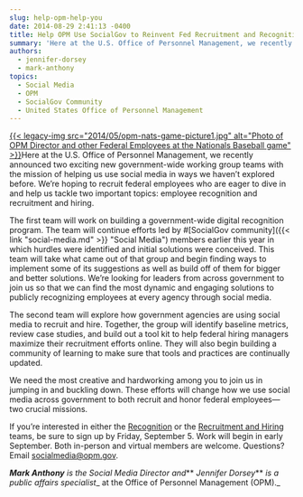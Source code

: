 ```yaml
---
slug: help-opm-help-you
date: 2014-08-29 2:41:13 -0400
title: Help OPM Use SocialGov to Reinvent Fed Recruitment and Recognition
summary: 'Here at the U.S. Office of Personnel Management, we recently announced two exciting new government-wide working group teams with the mission of helping us use social media in ways we haven’t explored before. We’re hoping to recruit federal employees'
authors:
  - jennifer-dorsey
  - mark-anthony
topics:
  - Social Media
  - OPM
  - SocialGov Community
  - United States Office of Personnel Management
---
```


[{{< legacy-img src="2014/05/opm-nats-game-picture1.jpg" alt="Photo of OPM Director and other Federal Employees at the Nationals Baseball game" >}}](https://s3.amazonaws.com/digitalgov/_legacy-img/2014/05/opm-nats-game-picture1.jpg)Here at the U.S. Office of Personnel Management, we recently announced two exciting new government-wide working group teams with the mission of helping us use social media in ways we haven’t explored before. We’re hoping to recruit federal employees who are eager to dive in and help us tackle two important topics: employee recognition and recruitment and hiring.

The first team will work on building a government-wide digital recognition program. The team will continue efforts led by #[SocialGov community]({{< link "social-media.md" >}} "Social Media") members earlier this year in which hurdles were identified and initial solutions were conceived. This team will take what came out of that group and begin finding ways to implement some of its suggestions as well as build off of them for bigger and better solutions. We’re looking for leaders from across government to join us so that we can find the most dynamic and engaging solutions to publicly recognizing employees at every agency through social media.

The second team will explore how government agencies are using social media to recruit and hire. Together, the group will identify baseline metrics, review case studies, and build out a tool kit to help federal hiring managers maximize their recruitment efforts online. They will also begin building a community of learning to make sure that tools and practices are continually updated.

We need the most creative and hardworking among you to join us in jumping in and buckling down. These efforts will change how we use social media across government to both recruit and honor federal employees—two crucial missions.

If you’re interested in either the [Recognition](https://docs.google.com/forms/d/11nI0eMjfGeo9aLiBksbA9OvSnv6Oyk54Ay1lT2q1H5s/viewform) or the [Recruitment and Hiring](https://docs.google.com/forms/d/12ThAd0Asfmju5svsSmQTriGUsKShoIbVbXSkGssmu_M/viewform) teams, be sure to sign up by Friday, September 5. Work will begin in early September. Both in-person and virtual members are welcome. Questions? Email <socialmedia@opm.gov>.

**_Mark Anthony_** _is the Social Media Director and_** _Jennifer Dorsey_** _is a public affairs specialist__ at the Office of Personnel Management (OPM)._